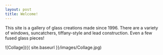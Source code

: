 ```yaml
---
layout: post
title: Welcome!
---
```


This site is a gallery of glass creations made since 1996. There are a variety of windows, suncatchers, tiffany-style and lead construction. Even a few fused glass pieces!

![Collage]({{ site.baseurl }}/images/Collage.jpg)
